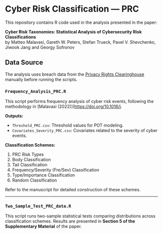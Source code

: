 
# Cyber Risk Classification — PRC

This repository contains R code used in the analysis presented in the paper:

**Cyber Risk Taxonomies: Statistical Analysis of Cybersecurity Risk Classifications**  
by Matteo Malavasi, Gareth W. Peters, Stefan Trueck, Pavel V. Shevchenko, Jiwook Jang and Georgy Sofronov


## Data Source

The analysis uses breach data from the [Privacy Rights Clearinghouse](https://privacyrights.org/data-breaches) manually before running the scripts.




### `Frequency_Analysis_PRC.R`
This script performs frequency analysis of cyber risk events, following the methodology in [Malavasi (2022)](https://doi.org/10.1016/j. 

**Outputs:**
- `Threshold_PRC.csv`: Threshold values for POT modeling.
- `Covariates_Severity_PRC.csv`: Covariates related to the severity of cyber events.

**Classification Schemes:**
1. PRC Risk Types  
2. Body Classification  
3. Tail Classification  
4. Frequency/Severity (Fre/Sev) Classification  
5. Type/Importance Classification  
6. Random Classification  

Refer to the manuscript for detailed construction of these schemes.

---

### `Two_Sample_Test_PRC_data.R`
This script runs two-sample statistical tests comparing distributions across classification schemes. Results are presented in **Section 5 of the Supplementary Material** of the paper.




   
